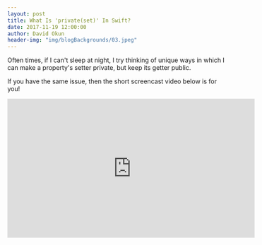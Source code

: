 ```yaml
---
layout: post
title: What Is 'private(set)' In Swift?
date: 2017-11-19 12:00:00
author: David Okun
header-img: "img/blogBackgrounds/03.jpeg"
---
```


Often times, if I can't sleep at night, I try thinking of unique ways in which I can make a property's setter private, but keep its getter public.

If you have the same issue, then the short screencast video below is for you!

<iframe width="560" height="315" src="https://www.youtube.com/embed/XwqDDo2MI6s" frameborder="0" allowfullscreen></iframe>